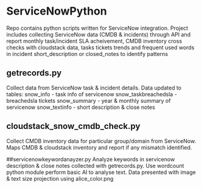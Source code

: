 # ServiceNowPython

Repo contains python scripts written for ServiceNow integration. Project includes collecting ServiceNow data (CMDB & incidents) through API and report 
monthly task/incident SLA acheivement, CMDB inventory cross checks with cloudstack data, tasks tickets trends and 
frequent used words in incident short_description or closed_notes to identify patterns

## getrecords.py 
Collect data from ServiceNow task & incident details. Data updated to tables:
                snow_info - task info of servicenow
                snow_taskbreachedsla  - breachedsla tickets
                snow_summary    - year & monthly summary of servicenow
                snow_textinfo  - short description & close notes
                
## cloudstack_snow_cmdb_check.py
Collect CMDB inventory data for particular group/domain from ServiceNow. Maps CMDB & cloudstack inventory and report if any mismatch identified.

##servicenowkeywordanayzer.py
Analyze keywords in servicenow description & close notes collected with getrecords.py. Use wordcount python module perform basic AI to analyse
text. Data presented with image & text size projection using alice_color.png
